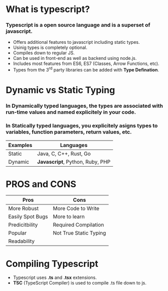 # What is typescript?

### Typescript is a open source language and is a superset of javascript.

- Offers additional features to javascript including static types.
- Usinig types is completely optional.
- Compiles down to regular JS.
- Can be used in front-end as well as backend using node.js.
- Includes most features from ES6, ES7 (Classes, Arrow Functions, etc).
- Types from the 3<sup>rd</sup> party libraries can be added with **Type Defination**.

# Dynamic vs Static Typing

### In **Dynamically typed languages**, the types are associated with run-time values and named explicitely in your code.

### In **Statically typed languages**, you explicitely asigns types to variables, function parameters, return values, etc.

| Examples | Languages |
| ----------- | ----------- |
| Static  | Java, C, C++, Rust, Go |
| Dynamic| **Javascript**, Python, Ruby, PHP |

# PROS and CONS

| Pros | Cons |
| ----------- | ----------- |
| More Robust | More Code to Write |
| Easily Spot Bugs | More to learn |
| Predicitbility | Required Compilation |
| Popular | Not True Static Typing |
| Readability |  |

# Compiling Typescript

- Typescript uses **.ts** and **.tsx** extensions.
- **TSC** (TypeScript Compiler) is used to compile .ts file down to js.